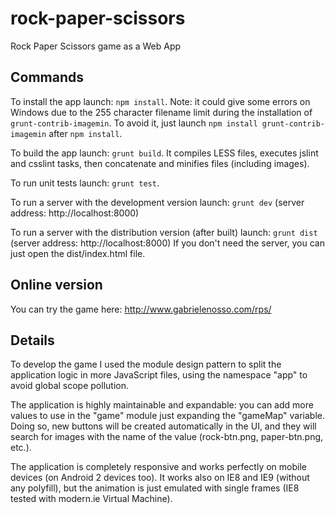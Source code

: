 rock-paper-scissors
===================

Rock Paper Scissors game as a Web App

## Commands
To install the app launch: `npm install`.
Note: it could give some errors on Windows due to the 255 character filename limit during the installation of `grunt-contrib-imagemin`.
To avoid it, just launch `npm install grunt-contrib-imagemin` after `npm install`.

To build the app launch: `grunt build`.
It compiles LESS files, executes jslint and csslint tasks, then concatenate and minifies files (including images).

To run unit tests launch: `grunt test`.

To run a server with the development version launch:  `grunt dev`  (server address: http://localhost:8000)

To run a server with the distribution version (after built) launch: `grunt dist` (server address: http://localhost:8000)
If you don't need the server, you can just open the dist/index.html file.


## Online version
You can try the game here: http://www.gabrielenosso.com/rps/


## Details
To develop the game I used the module design pattern to split the application logic in more JavaScript files, using the namespace "app" to avoid global scope pollution.

The application is highly maintainable and expandable: you can add more values to use in the "game" module just expanding the "gameMap" variable.
Doing so, new buttons will be created automatically in the UI, and they will search for images with the name of the value (rock-btn.png, paper-btn.png, etc.).

The application is completely responsive and works perfectly on mobile devices (on Android 2 devices too).
It works also on IE8 and IE9 (without any polyfill), but the animation is just emulated with single frames (IE8 tested with modern.ie Virtual Machine).